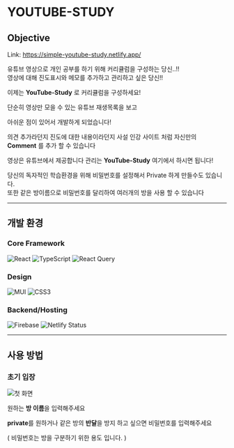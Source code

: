 # YOUTUBE-STUDY
## Objective
Link: https://simple-youtube-study.netlify.app/

유튜브 영상으로 개인 공부를 하기 위해 커리큘럼을 구성하는 당신..!!   
영상에 대해 진도표시와 메모를 추가하고 관리하고 싶은 당신!!
  
이제는 **YouTube-Study** 로 커리큘럼을 구성하세요! 
  
단순히 영상만 모을 수 있는 유튜브 재생목록을 보고

아쉬운 점이 있어서 개발하게 되었습니다!


의견 추가라던지 진도에 대한 내용이라던지 
사설 인강 사이트 처럼 자신만의 **Comment** 를 추가 할 수 있습니다

영상은 유튜브에서 제공합니다
관리는 **YouTube-Study** 여기에서 하시면 됩니다!
  
당신의 독자적인 학습환경을 위해 비밀번호를 설정해서 Private 하게 만들수도 있습니다.  
또한 같은 방이름으로 비밀번호를 달리하여 여러개의 방을 사용 할 수 있습니다
  
---
## 개발 환경
### Core Framework
![React](https://img.shields.io/badge/react-20232a.svg?style=for-the-badge&logo=react&logoColor=61DAFB)
![TypeScript](https://img.shields.io/badge/typescript-007ACC.svg?style=for-the-badge&logo=typescript&logoColor=white)
![React Query](https://img.shields.io/badge/-React%20Query-FF4154?style=for-the-badge&logo=react%20query&logoColor=white)

### Design
![MUI](https://img.shields.io/badge/MUI-0081CB.svg?style=for-the-badge&logo=mui&logoColor=white)
![CSS3](https://img.shields.io/badge/-CSS3-007ACC?style=for-the-badge&logo=css3)

### Backend/Hosting
![Firebase](https://img.shields.io/badge/Firebase-039BE5?style=for-the-badge&logo=Firebase&logoColor=white)
![Netlify Status](https://api.netlify.com/api/v1/badges/f15f03f9-55d8-4adc-97d5-f6e085141610/deploy-status)

---
## 사용 방법
### 초기 입장

![첫 화면](https://user-images.githubusercontent.com/85422934/195775710-05aed1d6-0363-4f1e-8d08-7677805ab589.png)

원하는 **방 이름**을 입력해주세요

**private**를 원하거나 같은 방의 **반달**을 방지 하고 싶으면 비밀번호를 입력해주세요

( 비밀번호는 방을 구분하기 위한 용도 입니다. )


